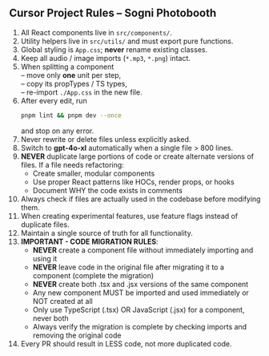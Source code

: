 ## Cursor Project Rules – Sogni Photobooth

1. All React components live in `src/components/`.
2. Utility helpers live in `src/utils/` and must export pure functions.
3. Global styling is `App.css`; **never** rename existing classes.
4. Keep all audio / image imports (`*.mp3`, `*.png`) intact.
5. When splitting a component  
   – move only **one** unit per step,  
   – copy its propTypes / TS types,  
   – re-import `./App.css` in the new file.  
6. After every edit, run  
   ```bash
   pnpm lint && pnpm dev --once
   ```  
   and stop on any error.
7. Never rewrite or delete files unless explicitly asked.
8. Switch to **gpt-4o-xl** automatically when a single file > 800 lines.
9. **NEVER** duplicate large portions of code or create alternate versions of files. If a file needs refactoring:
   - Create smaller, modular components
   - Use proper React patterns like HOCs, render props, or hooks
   - Document WHY the code exists in comments
10. Always check if files are actually used in the codebase before modifying them.
11. When creating experimental features, use feature flags instead of duplicate files.
12. Maintain a single source of truth for all functionality.
13. **IMPORTANT - CODE MIGRATION RULES**:
    - **NEVER** create a component file without immediately importing and using it
    - **NEVER** leave code in the original file after migrating it to a component (complete the migration)
    - **NEVER** create both .tsx and .jsx versions of the same component
    - Any new component MUST be imported and used immediately or NOT created at all
    - Only use TypeScript (.tsx) OR JavaScript (.jsx) for a component, never both
    - Always verify the migration is complete by checking imports and removing the original code
14. Every PR should result in LESS code, not more duplicated code.
